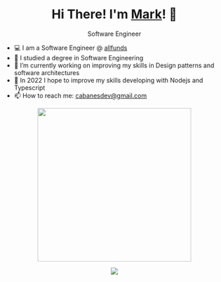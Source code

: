 <h1 align='center'>
    Hi There! I'm <a href="https://twitter.com/cabanesdev">Mark</a>! 👋
</h1>

<p align='center'>
  Software Engineer
</p>


- 💻 I am a Software Engineer @ [allfunds](https://allfunds.com/en/)<br>
- 🌱 I studied a degree in Software Engineering<br>
- 🔭 I’m currently working on improving my skills in Design patterns and software architectures<br>
- 🤔 In 2022 I hope to improve my skills developing with Nodejs and Typescript<br>
- 📫 How to reach me: [cabanesdev@gmail.com](mailto:cabanesdev@gmail.com)<br>


<p align='center'>
  <a href="#"><img src="https://github-readme-stats.vercel.app/api?username=cabanesdev&show_icons=true&count_private=true&theme=dark" width="350"></a>
</p>

<p align='center'>
  <a href=""><img src="https://github-readme-stats.vercel.app/api/top-langs/?username=cabanesdev&theme=dark&hide=jupyter notebook,TeX&layout=compact"></a>
</p>
